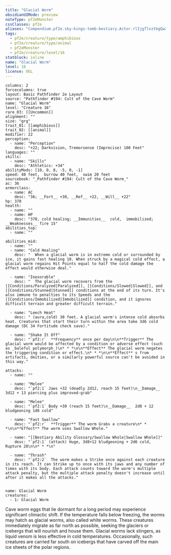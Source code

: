 ```yaml
---
title: "Glacial Worm"
obsidianUIMode: preview
noteType: pf2eMonster
cssClasses: pf2e
aliases: "Compendium.pf2e.sky-kings-tomb-bestiary.Actor.rlIjgTlvztbgQwXw" 
tags:
  - pf2e/creature/type/amphibious
  - pf2e/creature/type/animal
  - pf2eMonster
  - pf2e/creature/level/16
statblock: inline
name: "Glacial Worm"
level: 16
license: OGL
---
```


```statblock
columns: 2
forcecolumns: true
layout: Basic Pathfinder 2e Layout
source: "Pathfinder #194: Cult of the Cave Worm"
name: "Glacial Worm"
level: "Creature 16"
rare_03: [[Uncommon]]
alignment: ""
size: "grg"
trait_01: [[amphibious]]
trait_02: [[animal]]
modifier: 22
perception:
  - name: "Perception"
    desc: "+22; Darkvision, Tremorsense (Imprecise) 100 Feet"
languages: ""
skills:
  - name: "Skills"
    desc: "Athletics: +34"
abilityMods: [10, 0, 8, -5, 0, -1]
speed: 40 feet,  burrow 40 feet,  swim 20 feet
sourcebook: "_Pathfinder #194: Cult of the Cave Worm_"
ac: 36
armorclass:
  - name: AC
    desc: "36; __Fort__ +30, __Ref__ +22, __Will__ +22"
hp: 370
health:
  - name: ""
  - name: HP
    desc: "370, cold healing; __Immunities__  cold,  immobilized; __Weaknesses__ fire 15"
abilities_top:
  - name: ""

abilities_mid:
  - name: ""
  - name: "Cold Healing"
    desc: "  When a glacial worm is in extreme cold or surrounded by ice, it gains fast healing 10. When struck by a magical cold effect, a glacial worm regains Hit Points equal to half the cold damage the effect would otherwise deal."

  - name: "Inexorable"
    desc: "  The glacial worm recovers from the [[Conditions/Paralyzed|Paralyzed]], [[Conditions/Slowed|Slowed]], and [[Conditions/Stunned|Stunned]] conditions at the end of its turn. It's also immune to penalties to its Speeds and the [[Conditions/Immobilized|Immobilized]] condition, and it ignores difficult terrain and greater difficult terrain."

  - name: "Leech Heat"
    desc: " (aura,cold) 30 feet. A glacial worm's intense cold absorbs heat. Creatures that start their turn within the area take 3d6 cold damage (DC 34 Fortitude check save)."

  - name: "Shake It Off"
    desc: "`pf2:r`  **Frequency** once per day\n\n**Trigger** The glacial worm would be affected by a condition or adverse effect (such as _baleful polymorph_)\n* * *\n\n**Effect** The glacial worm negates the triggering condition or effect.\n* * *\n\n**Effect** s from artifacts, deities, or a similarly powerful source can't be avoided in this way."

attacks:
  - name: ""

  - name: "Melee"
    desc: "`pf2:1` Jaws +32 (deadly 2d12, reach 15 feet)\n__Damage__  3d12 + 13 piercing plus improved-grab"

  - name: "Melee"
    desc: "`pf2:1` Body +30 (reach 15 feet)\n__Damage__  2d8 + 12 bludgeoning 1d6 cold"

  - name: "Fast Swallow"
    desc: "`pf2:r`  **Trigger** The worm Grabs a creature\n* * *\n\n**Effect** The worm uses Swallow Whole."

  - name: "[[Bestiary Ability Glossary/Swallow Whole|Swallow Whole]]"
    desc: "`pf2:1` (attack) Huge, 3d8+12 bludgeoning + 2d6 cold, Rupture 28\n\n* * *\n"

  - name: "Thrash"
    desc: "`pf2:2`  The worm makes a Strike once against each creature in its reach. It can Strike up to once with its jaws and any number of times with its body. Each attack counts toward the worm's multiple attack penalty, but the multiple attack penalty doesn't increase until after it makes all the attacks."
 
```

```encounter-table
name: Glacial Worm
creatures:
  - 1: Glacial Worm
```



Cave worm eggs that lie dormant for a long period may experience significant climactic shift. If the temperature falls below freezing, the worms may hatch as glacial worms, also called white worms. These creatures immediately migrate as far north as possible, seeking the glaciers or icebergs that will nourish and house them. Glacial worms lack stingers, as liquid venom is less effective in cold temperatures. Occasionally, such creatures are carried far south on icebergs that have carved off the main ice sheets of the polar regions.
